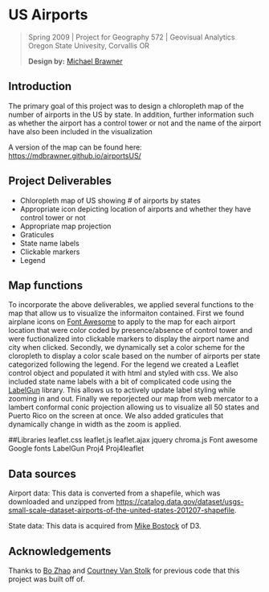 # US Airports

> Spring 2009 | Project for Geography 572 | Geovisual Analytics
> Oregon State Univesity, Corvallis OR
>
> **Design by:** [Michael Brawner](https://github.com/mdbrawner)


## Introduction
The primary goal of this project was to design a chloropleth map of the number of airports in the US by state.  In addition, further information such as whether the airport has a control tower or not and the name of the airport have also been included in the visualization

A version of the map can be found here: https://mdbrawner.github.io/airportsUS/

## Project Deliverables
- Chloropleth map of US showing # of airports by states
- Appropriate icon depicting location of airports and whether they have control tower or not
- Appropriate map projection
- Graticules
- State name labels
- Clickable markers
- Legend

## Map functions

To incorporate the above deliverables, we applied several functions to the map that allow us to visualize the informaiton contained.  First we found airplane icons on [Font Awesome](https://fontawesome.com/?from=io) to apply to the map for each airport location that were color coded by presence/absence of control tower and were fuctionalized into clickable markers to display the airport name and city when clicked.  Secondly, we dynamically set a color scheme for the cloropleth to display a color scale based on the number of airports per state categorized following the legend. For the legend we created a Leaflet control object and populated it with html and styled with css.  We also included state name labels with a bit of complicated code using the [LabelGun](https://github.com/Geovation/labelgun) library.  This allows us to actively update label styling while zooming in and out.  Finally we reporjected our map from web mercator to a lambert conformal conic projection allowing us to visualize all 50 states and Puerto Rico on the screen at once.  We also added graticules that dynamically change in width as the zoom is applied.


##Libraries
leaflet.css
leaflet.js
leaflet.ajax
jquery
chroma.js
Font awesome
Google fonts
LabelGun
Proj4
Proj4leaflet

## Data sources
Airport data: This data is converted from a shapefile, which was downloaded and unzipped from https://catalog.data.gov/dataset/usgs-small-scale-dataset-airports-of-the-united-states-201207-shapefile.

State data: This data is acquired from [Mike Bostock](https://github.com/mbostock) of D3.

## Acknowledgements
Thanks to [Bo Zhao](https://github.com/jakobzhao) and [Courtney Van Stolk](https://github.com/vanstolc) for previous code that this project was built off of.

